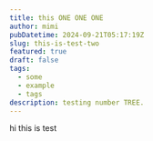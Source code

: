 ```yaml
---
title: this ONE ONE ONE
author: mimi
pubDatetime: 2024-09-21T05:17:19Z
slug: this-is-test-two
featured: true
draft: false
tags:
  - some
  - example
  - tags
description: testing number TREE.
---
```


hi this is test